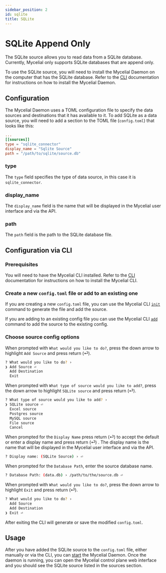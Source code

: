 ```yaml
---
sidebar_position: 2
id: sqlite
title: SQLite
---
```


# SQLite Append Only

The SQLite source allows you to read data from a SQLite database. 
Currently, Mycelial only supports SQLite databases that are append only.

To use the SQLite source, you will need to install the Mycelial 
Daemon on the computer that has the SQLite database. Refer to the 
[CLI](../getting-started/CLI.md) documentation for instructions on how to
install the Mycelial Daemon.

## Configuration

The Mycelial Daemon uses a TOML configuration file to specify the data sources
and destinations that it has available to it. To add SQLite as a data source,
you will need to add a section to the TOML file (`config.toml`) that looks like
this:

```toml
...
[[sources]]
type = "sqlite_connector"
display_name = "Sqlite Source"
path = "/path/to/sqlite/source.db"
```

### type

The `type` field specifies the type of data source, in this case it is
`sqlite_connector`.

### display_name

The `display_name` field is the name that will be displayed in the Mycelial user
interface and via the API.

### path

The `path` field is the path to the SQLite database file.

## Configuration via CLI

### Prerequisites

You will need to have the Mycelial CLI installed. Refer to the 
[CLI](../getting-started/CLI.md) documentation for instructions on how to
install the Mycelial CLI.

### Create a new `config.toml` file or add to an existing one

If you are creating a new `config.toml` file, you can use the Mycelial CLI [`init`](../getting-started/CLI#initialization) command to generate the file and add the source. 

If you are adding to an existing config file you can use the Mycelial CLI [`add`](../getting-started/CLI#adding-new-sourcesdestinations) command to add the source to the existing config. 

### Choose source config options

When prompted with `What would you like to do?`, press the down arrow to
highlight `Add Source` and press return (⏎).

```sh
? What would you like to do? ›
❯ Add Source ⏎
  Add Destination
  Exit
```

When prompted with `What type of source would you like to add?`, press the down
arrow to highlight `SQLite source` and press return (⏎).

```sh
? What type of source would you like to add? ›
❯ SQLite source ⏎
  Excel source
  Postgres source
  MySQL source
  File source
  Cancel
```

When prompted for the `Display Name` press return (⏎) to accept the default or
enter a display name and press return (⏎) . The display name is the name that
will be displayed in the Mycelial user interface and via the API.

```sh
? Display name: (SQLite Source) › ⏎
```

When prompted for the `Database Path`, enter the source database name.

```sh
? Database Path: (data.db) › /path/to/the/source.db ⏎
```

When prompted with `What would you like to do?`, press the down arrow to
highlight `Exit` and press return (⏎).

```sh
? What would you like to do? ›
  Add Source
  Add Destination
❯ Exit ⏎
```

After exiting the CLI will generate or save the modified `config.toml`.

## Usage

After you have added the SQLite source to the `config.toml` file, either
manually or via the CLI, you can [start](../getting-started/CLI.md#starting) the
Mycelial Daemon. Once the daemon is running, you can open the Mycelial control
plane web interface and you should see the SQLite source listed in the sources
section.

